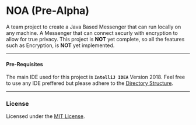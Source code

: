 # NOA (Pre-Alpha)

A team project to create a Java Based Messenger that can run locally on any machine. A Messenger that can connect securly with encryption to allow for true privacy. This project is **NOT** yet complete, so all the features such as Encryption, is **NOT** yet implemented.

---
#### Pre-Requisites
The main IDE used for this project is **`IntelliJ IDEA`** Version 2018. Feel free to use any IDE preffered but please adhere to the [Directory Structure](docs/dir_structure.md).

---
### License
Licensed under the [MIT License](LICENSE).
